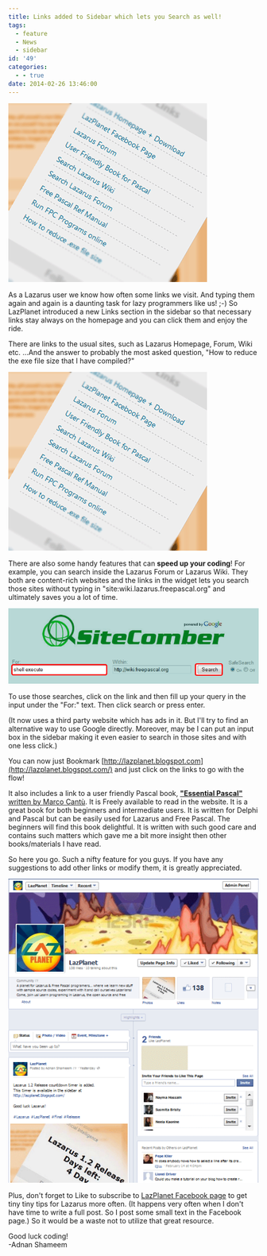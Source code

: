 ```yaml
---
title: Links added to Sidebar which lets you Search as well!
tags:
  - feature
  - News
  - sidebar
id: '49'
categories:
  - - true
date: 2014-02-26 13:46:00
---
```


![](links-added-to-sidebar-which-lets-you/lazplanet-links.gif)

As a Lazarus user we know how often some links we visit. And typing them again and again is a daunting task for lazy programmers like us! ;-) So LazPlanet introduced a new Links section in the sidebar so that necessary links stay always on the homepage and you can click them and enjoy the ride.
<!-- more -->
  
  
There are links to the usual sites, such as Lazarus Homepage, Forum, Wiki etc. ...And the answer to probably the most asked question, "How to reduce the exe file size that I have compiled?"  
  

![](links-added-to-sidebar-which-lets-you/lazplanet-links.gif)

  
There are also some handy features that can **speed up your coding**! For example, you can search inside the Lazarus Forum or Lazarus Wiki. They both are content-rich websites and the links in the widget lets you search those sites without typing in "site:wiki.lazarus.freepascal.org" and ultimately saves you a lot of time.  
  

![](links-added-to-sidebar-which-lets-you/search-lazarus-wiki-lazplanet.png)

  
To use those searches, click on the link and then fill up your query in the input under the "For:" text. Then click search or press enter.  
  
(It now uses a third party website which has ads in it. But I'll try to find an alternative way to use Google directly. Moreover, may be I can put an input box in the sidebar making it even easier to search in those sites and with one less click.)  
  
  
You can now just Bookmark [http://lazplanet.blogspot.com](http://lazplanet.blogspot.com/) and just click on the links to go with the flow!  
  
It also includes a link to a user friendly Pascal book, [**"Essential Pascal"** written by Marco Cantù](http://www.marcocantu.com/epascal/). It is Freely available to read in the website. It is a great book for both beginners and intermediate users. It is written for Delphi and Pascal but can be easily used for Lazarus and Free Pascal. The beginners will find this book delightful. It is written with such good care and contains such matters which gave me a bit more insight then other books/materials I have read.  
  
So here you go. Such a nifty feature for you guys. If you have any suggestions to add other links or modify them, it is greatly appreciated.  
  

![](links-added-to-sidebar-which-lets-you/lazplanet-fb-page-preview.gif)

Plus, don't forget to Like to subscribe to [LazPlanet Facebook page](https://www.facebook.com/pages/LazPlanet/394517107328349) to get tiny tiny tips for Lazarus more often. (It happens very often when I don't have time to write a full post. So I post some small text in the Facebook page.) So it would be a waste not to utilize that great resource.  
  
Good luck coding!  
\-Adnan Shameem
